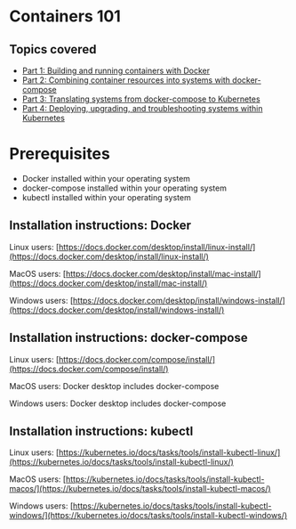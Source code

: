# Containers 101

## Topics covered

- [Part 1: Building and running containers with Docker](course/part001.md)
- [Part 2: Combining container resources into systems with docker-compose](course/part002.md)
- [Part 3: Translating systems from docker-compose to Kubernetes](course/part003.md)
- [Part 4: Deploying, upgrading, and troubleshooting systems within Kubernetes](course/part004.md)

# Prerequisites

- Docker installed within your operating system
- docker-compose installed within your operating system
- kubectl installed within your operating system

## Installation instructions: Docker

Linux users: [https://docs.docker.com/desktop/install/linux-install/](https://docs.docker.com/desktop/install/linux-install/)

MacOS users: [https://docs.docker.com/desktop/install/mac-install/](https://docs.docker.com/desktop/install/mac-install/)

Windows users: [https://docs.docker.com/desktop/install/windows-install/](https://docs.docker.com/desktop/install/windows-install/)

## Installation instructions: docker-compose

Linux users: [https://docs.docker.com/compose/install/](https://docs.docker.com/compose/install/)

MacOS users: Docker desktop includes docker-compose

Windows users: Docker desktop includes docker-compose

## Installation instructions: kubectl

Linux users: [https://kubernetes.io/docs/tasks/tools/install-kubectl-linux/](https://kubernetes.io/docs/tasks/tools/install-kubectl-linux/)

MacOS users: [https://kubernetes.io/docs/tasks/tools/install-kubectl-macos/](https://kubernetes.io/docs/tasks/tools/install-kubectl-macos/)

Windows users: [https://kubernetes.io/docs/tasks/tools/install-kubectl-windows/](https://kubernetes.io/docs/tasks/tools/install-kubectl-windows/)